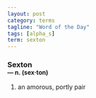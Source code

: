```yaml
---
layout: post
category: terms
tagline: "Word of the Day"
tags: [alpha_s]
term: sexton
---
```


<h3>Sexton<br/> <small>&mdash; n. (sex<span>&middot;</span>ton)</small></h3>
<p><ol><li>an amorous, portly pair</li>
</ol></p>

